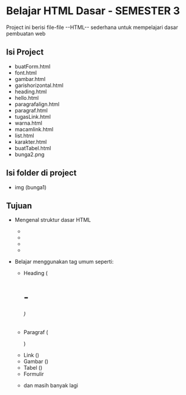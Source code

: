 # Belajar HTML Dasar - SEMESTER 3

Project ini berisi file-file --HTML-- sederhana untuk mempelajari dasar pembuatan web

## Isi Project
- buatForm.html
- font.html
- gambar.html
- garishorizontal.html
- heading.html
- hello.html
- paragrafalign.html
- paragraf.html
- tugasLink.html
- warna.html
- macamlink.html
- list.html
- karakter.html
- buatTabel.html
- bunga2.png

## Isi folder di project
- img (bunga1)

## Tujuan
- Mengenal struktur dasar HTML
    - <!DOCTYPE html>
    - <html>
    - <head>
    - <body>
    
- Belajar menggunakan tag umum seperti:
    - Heading (<h1> - <h6>)
    - Paragraf (<p>)
    - Link (<a>)
    - Gambar (<img>)
    - Tabel (<table>)
    - Formulir <form>
    - dan masih banyak lagi 